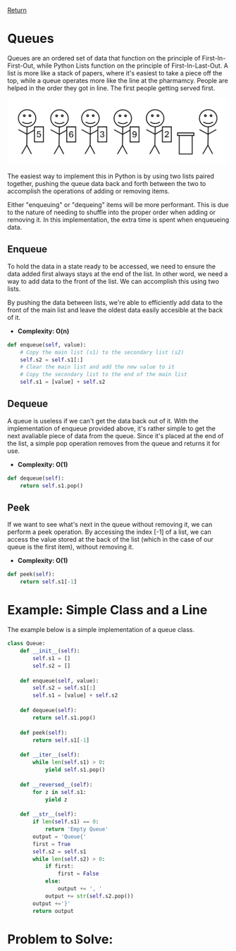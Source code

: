 [Return](0-welcome.md)

# Queues

Queues are an ordered set of data that function on the principle of First-In-First-Out, while Python Lists function on the principle of First-In-Last-Out. A list is more like a stack of papers, where it's easiest to take a piece off the top, while a queue operates more like the line at the pharmamcy. People are helped in the order they got in line. The first people getting served first.

![Queue Example Diagram](queue-example.png)

The easiest way to implement this in Python is by using two lists paired together, pushing the queue data back and forth between the two to accomplish the operations of adding or removing items.

Either "enqueuing" or "dequeing" items will be more performant. This is due to the nature of needing to shuffle into the proper order when adding or removing it. In this implementation, the extra time is spent when enqueueing data.

## Enqueue

To hold the data in a state ready to be accessed, we need to ensure the data added first always stays at the end of the list. In other word, we need a way to add data to the front of the list. We can accomplish this using two lists.

By pushing the data between lists, we're able to efficiently add data to the front of the main list and leave the oldest data easily accesible at the back of it.

- **Complexity: O(n)**

```python
def enqueue(self, value):
    # Copy the main list (s1) to the secondary list (s2)
    self.s2 = self.s1[:]
    # Clear the main list and add the new value to it
    # Copy the secondary list to the end of the main list
    self.s1 = [value] + self.s2
```

## Dequeue

A queue is useless if we can't get the data back out of it. With the implementation of enqueue provided above, it's rather simple to get the next avaliable piece of data from the queue. Since it's placed at the end of the list, a simple pop operation removes from the queue and returns it for use.

- **Complexity: O(1)**

```python
def dequeue(self):
    return self.s1.pop()
```

## Peek

If we want to see what's next in the queue without removing it, we can perform a peek operation. By accessing the index [-1] of a list, we can access the value stored at the back of the list (which in the case of our queue is the first item), without removing it.

- **Complexity: O(1)**

```python
def peek(self):
    return self.s1[-1]
```

# Example: Simple Class and a Line

The example below is a simple implementation of a queue class. 

```python
class Queue:
    def __init__(self):
        self.s1 = []
        self.s2 = []

    def enqueue(self, value):
        self.s2 = self.s1[:]
        self.s1 = [value] + self.s2

    def dequeue(self):
        return self.s1.pop()

    def peek(self):
        return self.s1[-1]

    def __iter__(self):
        while len(self.s1) > 0:
            yield self.s1.pop()

    def __reversed__(self):
        for z in self.s1:
            yield z

    def __str__(self):
        if len(self.s1) == 0:
            return 'Empty Queue'
        output = 'Queue{'
        first = True
        self.s2 = self.s1
        while len(self.s2) > 0:
            if first:
                first = False
            else:
                output += ', '
            output += str(self.s2.pop())
        output +='}'
        return output  
```

# Problem to Solve:

